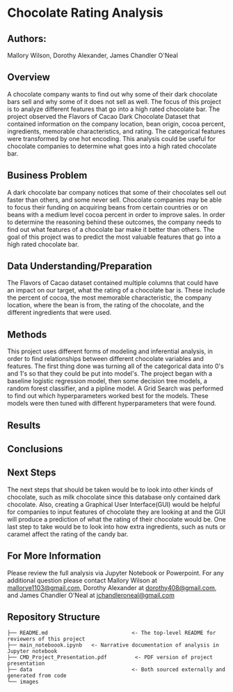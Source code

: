 # Chocolate Rating Analysis


## Authors:
Mallory Wilson, Dorothy Alexander, James Chandler O'Neal


## Overview
A chocolate company wants to find out why some of their dark chocolate bars sell and why some of it does not sell as well. The focus  of this project is to analyze different features that go into a high rated chocolate bar. The project observed the Flavors of Cacao Dark Chocolate Dataset that contained information on the company location, bean origin, cocoa percent, ingredients, memorable characteristics, and rating. The categorical features were transformed by one hot encoding. This analysis could be useful for chocolate companies to determine what goes into a high rated chocolate bar.  


## Business Problem

A dark chocolate bar company notices that some of their chocolates sell out faster than others, and some never sell.  Chocolate  companies may be able to focus their funding on acquiring beans from certain countries or on beans with a medium level cocoa percent in order to improve sales. In order to determine the reasoning behind these outcomes, the company needs to find out what features of a chocolate bar make it better than others. The goal of this project was to predict the most valuable features that go into a high rated chocolate bar. 


## Data Understanding/Preparation
The Flavors of Cacao dataset contained multiple columns that could have an impact on our target, what the rating of a chocolate bar is. These include the percent of cocoa, the most memorable characteristic, the company location, where the bean is from, the rating of the chocolate, and the different ingredients that were used.   


## Methods
This project uses different forms of modeling and inferential analysis, in order to find relationships between different chocolate variables and features. The first thing done was turning all of the categorical data into 0's and 1's so that they could be put into model's. The project began with a baseline logistic regression model, then some decision tree models, a random forest classifier, and a pipline model. A Grid Search was performed to find out which hyperparameters worked best for the models. These models were then tuned with different hyperparameters that were found. 

## Results


## Conclusions



## Next Steps
The next steps that should be taken would be to look into other kinds of chocolate, such as milk chocolate since this database only contained dark chocolate. Also, creating a Graphical User Interface(GUI) would be helpful for companies to input features of chocolate they are looking at and the GUI will produce a prediction of what the rating of their chocolate would be. One last step to take would be to look into how extra ingredients, such as nuts or caramel affect the rating of the candy bar. 

## For More Information
Please review the full analysis via Jupyter Notebook or Powerpoint. For any additional question please contact Mallory Wilson at mallorye1103@gmail.com, Dorothy Alexander at dorothy408@gmail.com, and James Chandler O'Neal at jchandleroneal@gmail.com 


## Repository Structure
```
├── README.md                           <- The top-level README for reviewers of this project
├── main_noteboook.ipynb   <- Narrative documentation of analysis in Jupyter notebook
├── CMD_Project_Presentation.pdf         <- PDF version of project presentation
├── data                                <- Both sourced externally and generated from code
└── images   


